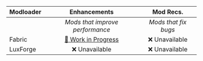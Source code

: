 | Modloader | Enhancements | Mod Recs. |
| --- | :---: | :---: | 
| | *Mods that improve performance* | *Mods that fix bugs* | 
| Fabric | [🚧 Work in Progress](fabric/optimizations.md) | ❌ Unavailable | 
| LuxForge | ❌ Unavailable | ❌ Unavailable |
